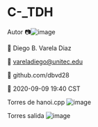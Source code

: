 # C-_TDH
 Autor
📷![image](https://user-images.githubusercontent.com/60490932/92672063-11deee80-f2d5-11ea-9fa0-ccb3160d56bc.png)

👴 Diego B. Varela Diaz

📧 vareladiego@unitec.edu

🔗 github.com/dbvd28

📆 2020-09-09 19:40 CST

Torres de hanoi.cpp
![image](https://user-images.githubusercontent.com/60490932/92671917-bd3b7380-f2d4-11ea-8437-602eb5da7dac.png)


Torres salida
![image](https://user-images.githubusercontent.com/60490932/92671937-c6c4db80-f2d4-11ea-8334-eef1fa32b010.png)
